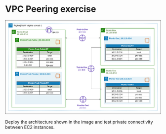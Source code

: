 # VPC Peering exercise  

![Architecture](https://github.com/silverMatt92/aws-training/raw/master/VPC-Peering/vpc-peering.png)

Deploy the architecture shown in the image and test private connectivity between EC2 instances.
